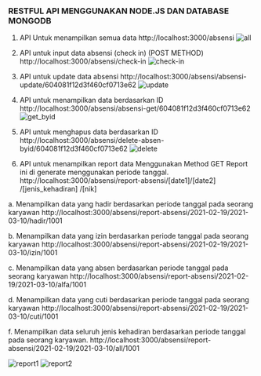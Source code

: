 <H3>RESTFUL API MENGGUNAKAN NODE.JS DAN DATABASE MONGODB</H3>



1.	API Untuk menampilkan semua data
http://localhost:3000/absensi
 ![all](https://user-images.githubusercontent.com/33562224/109934519-373a3b80-7cff-11eb-90e9-d46ff357168d.png)

2.	API untuk input data absensi (check in) (POST METHOD)
http://localhost:3000/absensi/check-in
 ![check-in](https://user-images.githubusercontent.com/33562224/109934685-605acc00-7cff-11eb-9291-9fb6785466ec.png)

3.	API untuk update data absensi
http://localhost:3000/absensi/absensi-update/604081f12d3f460cf0713e62
![update](https://user-images.githubusercontent.com/33562224/109934791-7b2d4080-7cff-11eb-9328-aa833c7e6b0f.png)
 
4.	API untuk menampilkan data berdasarkan ID
http://localhost:3000/absensi/absensi-get/604081f12d3f460cf0713e62
![get_byid](https://user-images.githubusercontent.com/33562224/109934877-8f713d80-7cff-11eb-9bc5-8d44667f800c.png)
 
5.	API untuk menghapus data berdasarkan ID
http://localhost:3000/absensi/delete-absen-byid/604081f12d3f460cf0713e62
![delete](https://user-images.githubusercontent.com/33562224/109934940-a1eb7700-7cff-11eb-9169-e165a312aab9.png)
 
6.	API untuk menampilkan report data Menggunakan Method GET
Report ini di generate menggunakan periode tanggal.
http://localhost:3000/absensi/report-absensi/[date1]/[date2] /[jenis_kehadiran] /[nik]

a. Menampilkan data yang hadir berdasarkan periode tanggal pada seorang karyawan
http://localhost:3000/absensi/report-absensi/2021-02-19/2021-03-10/hadir/1001

b. Menampilkan data yang izin berdasarkan periode tanggal pada seorang karyawan
http://localhost:3000/absensi/report-absensi/2021-02-19/2021-03-10/izin/1001

c. Menampilkan data yang absen berdasarkan periode tanggal pada seorang karyawan
http://localhost:3000/absensi/report-absensi/2021-02-19/2021-03-10/alfa/1001

d. Menampilkan data yang cuti berdasarkan periode tanggal pada seorang karyawan
http://localhost:3000/absensi/report-absensi/2021-02-19/2021-03-10/cuti/1001

f. Menampilkan data seluruh jenis kehadiran berdasarkan periode tanggal pada seorang karyawan.
http://localhost:3000/absensi/report-absensi/2021-02-19/2021-03-10/all/1001



![report1](https://user-images.githubusercontent.com/33562224/109935019-ba5b9180-7cff-11eb-8b97-49196f62119f.png)
![report2](https://user-images.githubusercontent.com/33562224/109935118-d2cbac00-7cff-11eb-876b-255ac7c5333e.png)



